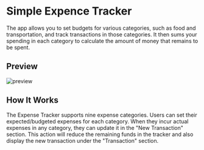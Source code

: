 # Simple Expence Tracker

The app allows you to set budgets for various categories, such as food and transportation, and track transactions in those categories. It then sums your spending in each category to calculate the amount of money that remains to be spent.

## Preview

![preview]()

## How It Works

The Expense Tracker supports nine expense categories. Users can set their expected/budgeted expenses for each category. When they incur actual expenses in any category, they can update it in the "New Transaction" section. This action will reduce the remaining funds in the tracker and also display the new transaction under the "Transaction" section.

